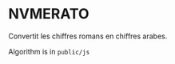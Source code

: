 # <h1>NVMERATO</h1>

Convertit les chiffres romans en chiffres arabes.

Algorithm is in `public/js`

